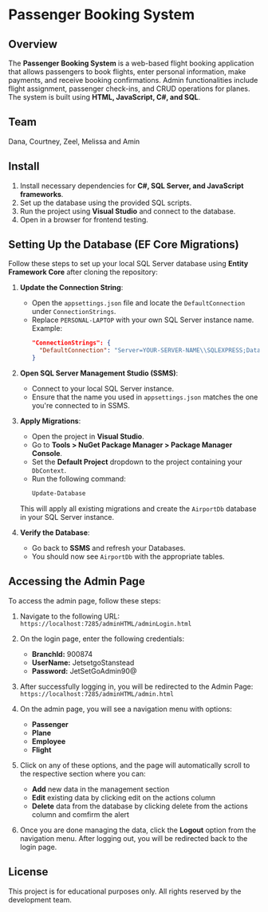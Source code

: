 # Passenger Booking System

## Overview
The **Passenger Booking System** is a web-based flight booking application that allows passengers to book flights, enter personal information, make payments, and receive booking confirmations. Admin functionalities include flight assignment, passenger check-ins, and CRUD operations for planes. The system is built using **HTML, JavaScript, C#, and SQL**.

## Team 
Dana, Courtney, Zeel, Melissa and Amin

## Install
1. Install necessary dependencies for **C#, SQL Server, and JavaScript frameworks**.
2. Set up the database using the provided SQL scripts.
3. Run the project using **Visual Studio** and connect to the database.
4. Open in a browser for frontend testing.
   
## Setting Up the Database (EF Core Migrations)
Follow these steps to set up your local SQL Server database using **Entity Framework Core** after cloning the repository:

1. **Update the Connection String**:
   - Open the `appsettings.json` file and locate the `DefaultConnection` under `ConnectionStrings`.
   - Replace `PERSONAL-LAPTOP` with your own SQL Server instance name.
     Example:
     ```json
     "ConnectionStrings": {
       "DefaultConnection": "Server=YOUR-SERVER-NAME\\SQLEXPRESS;Database=AirportDb;Trusted_Connection=True;TrustServerCertificate=True;"
     }
     ```
2. **Open SQL Server Management Studio (SSMS)**:
   - Connect to your local SQL Server instance.
   - Ensure that the name you used in `appsettings.json` matches the one you're connected to in SSMS.

3. **Apply Migrations**:
   - Open the project in **Visual Studio**.
   - Go to **Tools > NuGet Package Manager > Package Manager Console**.
   - Set the **Default Project** dropdown to the project containing your `DbContext`.
   - Run the following command:
     ```powershell
     Update-Database
     ```
   This will apply all existing migrations and create the `AirportDb` database in your SQL Server instance.

4. **Verify the Database**:
   - Go back to **SSMS** and refresh your Databases.
   - You should now see `AirportDb` with the appropriate tables.

## Accessing the Admin Page
To access the admin page, follow these steps:

1. Navigate to the following URL:  
   `https://localhost:7285/adminHTML/adminLogin.html`

2. On the login page, enter the following credentials:
   - **BranchId:** 900874
   - **UserName:** JetsetgoStanstead
   - **Password:** JetSetGoAdmin90@

3. After successfully logging in, you will be redirected to the Admin Page:  
   `https://localhost:7285/adminHTML/admin.html`

4. On the admin page, you will see a navigation menu with options:  
   - **Passenger**  
   - **Plane**  
   - **Employee**  
   - **Flight**  

5. Click on any of these options, and the page will automatically scroll to the respective section where you can:
   - **Add** new data in the management section
   - **Edit** existing data by clicking edit on the actions column
   - **Delete** data from the database by clicking delete from the actions column and comfirm the alert

6. Once you are done managing the data, click the **Logout** option from the navigation menu. After logging out, you will be redirected back to the login page.

## License
This project is for educational purposes only. All rights reserved by the development team.

